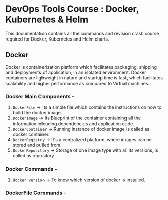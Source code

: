 # DevOps Tools Course : Docker, Kubernetes & Helm
This documentation contains all the commands and revision crash course required for Docker, Kubernetes and Helm charts.

## Docker
Docker is containerization platform which facilitates packaging, shipping and deployments of application, in an isolated environment.
Docker containers are lighweight in nature and startup time is fast, which facilitates scalability and higher performance as compared to Virtual machines.

### Docker Main Components -
1. `DockerFile` -> Its a simple file which contains the instructions on how to build the docker image.
2. `DockerImage` -> Its Blueprint of the container containing all the information inlcuding dependencies and application code.
3. `DockerContainer` -> Running instance of docker image is called as docker container.
4. `DockerRegistry` -> It's a centralized platform, where images can be stored and pulled from.
4. `DockerRepository` -> Storage of one image type with all its versions, is called as repository

### Docker Commands - 

1. `docker version` -> To know which version of docker is installed.


### DockerFile Commands - 